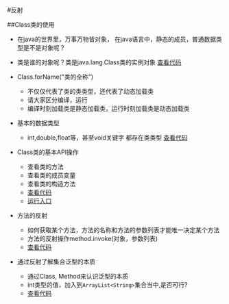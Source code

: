 #反射

##Class类的使用
* 在java的世界里，万事万物皆对象， 在java语言中，静态的成员，普通数据类型是不是对象呢？
* 类是谁的对象呢？类是java.lang.Class类的实例对象 [查看代码](https://github.com/l81893521/java-example/blob/master/src/main/java/online/babylove/www/reflection/demo1/ClassDemo1.java)
* Class.forName("类的全称")
	* 不仅仅代表了类的类类型，还代表了动态加载类
	* 请大家区分编译，运行
	* 编译时刻加载类是静态加载类，运行时刻加载类是动态加载类
* 基本的数据类型
	* int,double,float等，甚至void关键字 都存在类类型 [查看代码](https://github.com/l81893521/java-example/blob/master/src/main/java/online/babylove/www/reflection/demo2/ClassDemo2.java)
* Class类的基本API操作
	* 查看类的方法
	* 查看类的成员变量 
	* 查看类的构造方法
	* [查看代码](https://github.com/l81893521/java-example/blob/master/src/main/java/online/babylove/www/reflection/demo3/ClassUtil.java)
	* [运行入口](https://github.com/l81893521/java-example/blob/master/src/main/java/online/babylove/www/reflection/demo3/ClassDemo3.java)

* 方法的反射
	* 如何获取某个方法，方法的名称和方法的参数列表才能唯一决定某个方法
	* 方法的反射操作method.invoke(对象，参数列表)
	* [查看代码](https://github.com/l81893521/java-example/blob/master/src/main/java/online/babylove/www/reflection/demo4/MethodDemo1.java)
	
* 通过反射了解集合泛型的本质
	* 通过Class, Method来认识泛型的本质
	* int类型的值，加入到`ArrayList<String>`集合当中,是否可行?
	* [查看代码](https://github.com/l81893521/java-example/blob/master/src/main/java/online/babylove/www/reflection/demo5/MethodDemo2.java)
	